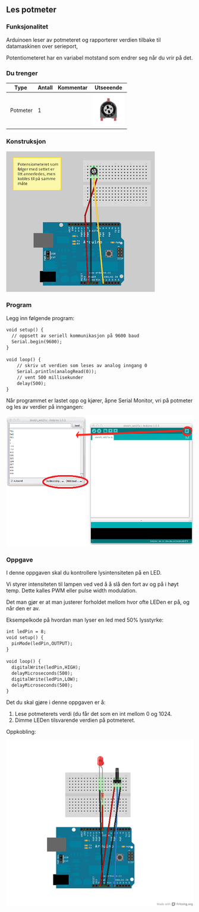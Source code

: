 
## Les potmeter



### Funksjonalitet

Arduinoen leser av potmeteret og rapporterer verdien tilbake til datamaskinen over serieport,

Potentiometeret har en variabel motstand som endrer seg når du vrir på det.

### Du trenger

| Type          | Antall           | Kommentar  |  Utseeende |
| ------------- | :------------- |:-----| ---- |
| Potmeter	| 1 | | ![LED](../img/potmeter.png)


### Konstruksjon

![](./oppg2.png)

### Program

Legg inn følgende program:

```
void setup() {
  // oppsett av seriell kommunikasjon på 9600 baud
  Serial.begin(9600);
}

void loop() {
    // skriv ut verdien som leses av analog inngang 0
    Serial.println(analogRead(0));
    // vent 500 millisekunder
    delay(500);
}
```



Når programmet er lastet opp og kjører, åpne Serial Monitor, vri på potmeter og les av verdier på inngangen:

![](./runoppg2.png)


### Oppgave
I denne oppgaven skal du kontrollere lysintensiteten på en LED. 

Vi styrer intensiteten til lampen ved ved å å slå den fort av og på i høyt temp.  Dette kalles PWM eller pulse width modulation. 

Det man gjør er at man justerer forholdet mellom hvor ofte LEDen er på, og når den er av.

Eksempelkode på hvordan man lyser en led med 50% lysstyrke:

```
int ledPin = 8;
void setup() {
  pinMode(ledPin,OUTPUT);
}

void loop() {
  digitalWrite(ledPin,HIGH);
  delayMicroseconds(500);
  digitalWrite(ledPin,LOW);
  delayMicroseconds(500);
}
```

Det du skal gjøre i denne oppgaven er å:

1. Lese potmeterets verdi (du får det som en int mellom 0 og 1024.
2. Dimme LEDen tilsvarende verdien på potmeteret.

Oppkobling:

![](./pot_pwm.png)